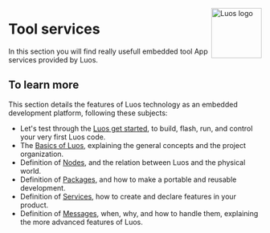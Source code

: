 <a href="https://luos.io"><img src="https://uploads-ssl.webflow.com/601a78a2b5d030260a40b7ad/603e0cc45afbb50963aa85f2_Gif%20noir%20rect.gif" alt="Luos logo" title="Luos" align="right" height="100" /></a>

# Tool services

In this section you will find really usefull embedded tool App services provided by Luos.

## To learn more
This section details the features of Luos technology as an embedded development platform, following these subjects:

* Let's test through the [Luos get started](https://docs.luos.io/get-started/get-started/), to build, flash, run, and control your very first Luos code.
* The [Basics of Luos](https://docs.luos.io/docs/luos-technology/basics/basics), explaining the general concepts and the project organization.
* Definition of [Nodes](https://docs.luos.io/docs/luos-technology/node/node), and the relation between Luos and the physical world.
* Definition of [Packages](https://docs.luos.io/docs/luos-technology/package/package), and how to make a portable and reusable development.
* Definition of [Services](https://docs.luos.io/docs/luos-technology/services/services), how to create and declare features in your product.
* Definition of [Messages](https://docs.luos.io/docs/luos-technology/message/message), when, why, and how to handle them, explaining the more advanced features of Luos.
